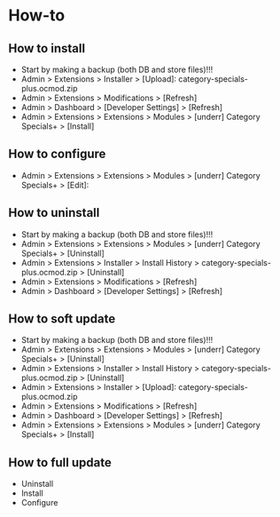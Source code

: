 # How-to

## How to install
* Start by making a backup (both DB and store files)!!!
* Admin > Extensions > Installer > [Upload]: category-specials-plus.ocmod.zip
* Admin > Extensions > Modifications > [Refresh]
* Admin > Dashboard > [Developer Settings] > [Refresh]
* Admin > Extensions > Extensions > Modules > [underr] Category Specials+ > [Install]

## How to configure
* Admin > Extensions > Extensions > Modules > [underr] Category Specials+ > [Edit]:

## How to uninstall
* Start by making a backup (both DB and store files)!!!
* Admin > Extensions > Extensions > Modules > [underr] Category Specials+ > [Uninstall]
* Admin > Extensions > Installer > Install History > category-specials-plus.ocmod.zip > [Uninstall]
* Admin > Extensions > Modifications > [Refresh]
* Admin > Dashboard > [Developer Settings] > [Refresh]

## How to soft update
* Start by making a backup (both DB and store files)!!!
* Admin > Extensions > Extensions > Modules > [underr] Category Specials+ > [Uninstall]
* Admin > Extensions > Installer > Install History > category-specials-plus.ocmod.zip > [Uninstall]
* Admin > Extensions > Installer > [Upload]: category-specials-plus.ocmod.zip
* Admin > Extensions > Modifications > [Refresh]
* Admin > Dashboard > [Developer Settings] > [Refresh]
* Admin > Extensions > Extensions > Modules > [underr] Category Specials+ > [Install]

## How to full update
* Uninstall
* Install
* Configure
